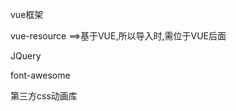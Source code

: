 vue框架
<script src="https://cdn.jsdelivr.net/npm/vue/dist/vue.js"></script>

vue-resource ==>基于VUE,所以导入时,需位于VUE后面
<script src="https://cdn.staticfile.org/vue-resource/1.5.1/vue-resource.min.js"></script>

<!-- 新 Bootstrap 核心 CSS 文件 -->
<link href="https://cdn.staticfile.org/twitter-bootstrap/3.3.7/css/bootstrap.min.css" rel="stylesheet">
 
<!-- jQuery文件。务必在bootstrap.min.js 之前引入 -->
<script src="https://cdn.staticfile.org/jquery/2.1.1/jquery.min.js"></script>
 
<!-- 最新的 Bootstrap 核心 JavaScript 文件 -->
<script src="https://cdn.staticfile.org/twitter-bootstrap/3.3.7/js/bootstrap.min.js"></script>


JQuery
<script src="https://apps.bdimg.com/libs/jquery/2.1.4/jquery.min.js">

axios
<script src="https://cdn.staticfile.org/axios/0.18.0/axios.min.js"></script>

font-awesome
<link href="//netdna.bootstrapcdn.com/font-awesome/4.7.0/css/font-awesome.min.css" rel="stylesheet">

第三方css动画库
<link href="https://cdn.jsdelivr.net/npm/animate.css@3.5.1" rel="stylesheet" type="text/css">

                        